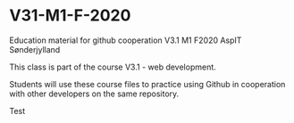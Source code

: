 # V31-M1-F-2020

Education material for github cooperation V3.1 M1 F2020 AspIT Sønderjylland

This class is part of the course V3.1 - web development.

Students will use these course files to practice using Github in cooperation with other developers on the same repository.

Test
